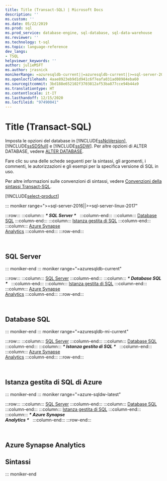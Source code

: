 ```yaml
---
title: Title (Transact-SQL) | Microsoft Docs
description: ''
ms.custom: ''
ms.date: 05/22/2019
ms.prod: sql
ms.prod_service: database-engine, sql-database, sql-data-warehouse
ms.reviewer: ''
ms.technology: t-sql
ms.topic: language-reference
dev_langs:
- TSQL
helpviewer_keywords: ''
author: julieMSFT
ms.author: jrasnick
monikerRange: =azuresqldb-current||=azuresqldb-current||>=sql-server-2016||>=sql-server-linux-2017||=azure-sqldw-latest||=azuresqldb-mi-current
ms.openlocfilehash: 4aae8923eb9d1d941c6f7eafa031ad08984eba60
ms.sourcegitcommit: 3bd188e652102f3703812af53ba877cce94b44a9
ms.translationtype: HT
ms.contentlocale: it-IT
ms.lasthandoff: 12/15/2020
ms.locfileid: "97490041"
---
```

# <a name="title-transact-sql"></a>Title (Transact-SQL)

Imposta le opzioni del database in [!INCLUDE[ssNoVersion](../../includes/ssnoversion-md.md)], [!INCLUDE[ssSDSfull](../../includes/sssdsfull-md.md)] e [!INCLUDE[ssSDW](../../includes/sssdw-md.md)]. Per altre opzioni di ALTER DATABASE, vedere [ALTER DATABASE](../../t-sql/statements/alter-database-transact-sql.md).

Fare clic su una delle schede seguenti per la sintassi, gli argomenti, i commenti, le autorizzazioni e gli esempi per la specifica versione di SQL in uso.

Per altre informazioni sulle convenzioni di sintassi, vedere [Convenzioni della sintassi Transact-SQL](../../t-sql/language-elements/transact-sql-syntax-conventions-transact-sql.md).

[!INCLUDE[select-product](../../includes/select-product.md)]

::: moniker range=">=sql-server-2016||>=sql-server-linux-2017"

:::row:::
    :::column:::
        **_\* SQL Server \*_** &nbsp;
    :::column-end:::
    :::column:::
        [Database SQL](pick-a-product-template.md?view=azuresqldb-current)
    :::column-end:::
    :::column:::
        [Istanza gestita di SQL](pick-a-product-template.md?view=azuresqldb-mi-current)
    :::column-end:::
    :::column:::
        [Azure Synapse<br />Analytics](pick-a-product-template.md?view=azure-sqldw-latest)
    :::column-end:::
:::row-end:::

&nbsp;

## <a name="sql-server"></a>SQL Server


::: moniker-end
::: moniker range="=azuresqldb-current"

:::row:::
    :::column:::
        [SQL Server](alter-database-transact-sql-set-options.md)
    :::column-end:::
    :::column:::
        **_\* Database SQL \*_** &nbsp;
    :::column-end:::
    :::column:::
        [Istanza gestita di SQL](alter-database-transact-sql-set-options.md?view=azuresqldb-mi-current)
    :::column-end:::
    :::column:::
        [Azure Synapse<br />Analytics](alter-database-transact-sql-set-options.md?view=azure-sqldw-latest)
    :::column-end:::
:::row-end:::

&nbsp;

## <a name="sql-database"></a>Database SQL



::: moniker-end
::: moniker range="=azuresqldb-mi-current"

:::row:::
    :::column:::
        [SQL Server](alter-database-transact-sql-set-options.md?view=sql-server-ver15&preserve-view=true)
    :::column-end:::
    :::column:::
        [Database SQL](alter-database-transact-sql-set-options.md?view=azuresqldb-current)
    :::column-end:::
    :::column:::
        **_\* Istanza gestita di SQL \*_** &nbsp;
    :::column-end:::
    :::column:::
        [Azure Synapse<br />Analytics](alter-database-transact-sql-set-options.md?view=azure-sqldw-latest)
    :::column-end:::
:::row-end:::

&nbsp;

## <a name="azure-sql-managed-instance"></a>Istanza gestita di SQL di Azure

::: moniker-end
::: moniker range="=azure-sqldw-latest"

:::row:::
    :::column:::
        [SQL Server](alter-database-transact-sql-set-options.md?view=sql-server-ver15&preserve-view=true)
    :::column-end:::
    :::column:::
        [Database SQL](alter-database-transact-sql-set-options.md?view=azuresqldb-current)
    :::column-end:::
    :::column:::
        [Istanza gestita di SQL](alter-database-transact-sql-set-options.md?view=azuresqldb-mi-current)
    :::column-end:::
    :::column:::
        **_\* Azure Synapse<br />Analytics \*_** &nbsp;
    :::column-end:::
:::row-end:::

&nbsp;

## <a name="azure-synapse-analytics"></a>Azure Synapse Analytics

## <a name="syntax"></a>Sintassi


::: moniker-end

